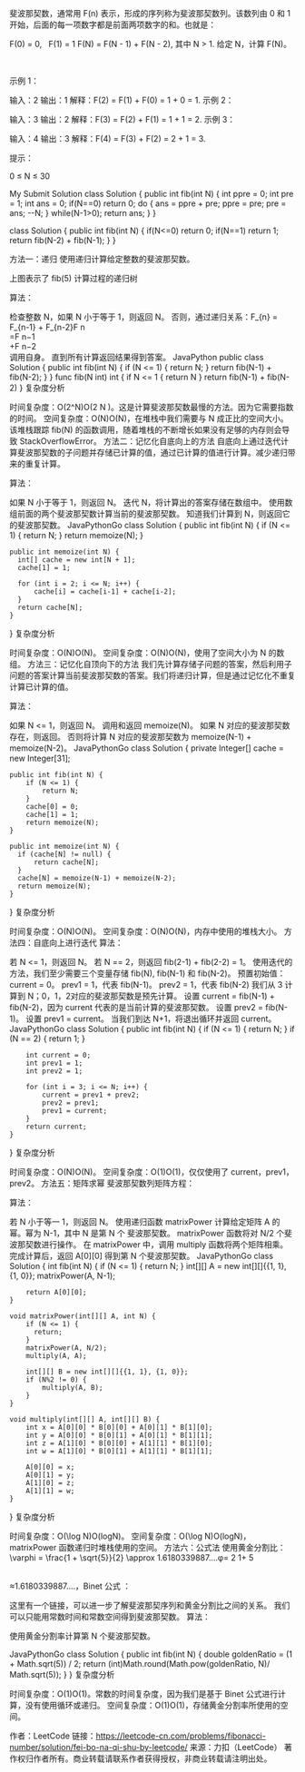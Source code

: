 斐波那契数，通常用 F(n) 表示，形成的序列称为斐波那契数列。该数列由 0 和 1 开始，后面的每一项数字都是前面两项数字的和。也就是：

F(0) = 0,   F(1) = 1
F(N) = F(N - 1) + F(N - 2), 其中 N > 1.
给定 N，计算 F(N)。

 

示例 1：

输入：2
输出：1
解释：F(2) = F(1) + F(0) = 1 + 0 = 1.
示例 2：

输入：3
输出：2
解释：F(3) = F(2) + F(1) = 1 + 1 = 2.
示例 3：

输入：4
输出：3
解释：F(4) = F(3) + F(2) = 2 + 1 = 3.
 

提示：

0 ≤ N ≤ 30


My Submit Solution
class Solution {
    public int fib(int N) {
        int ppre = 0;
        int pre = 1;
        int ans = 0;
        if(N==0) return 0;
        do {
            ans = ppre + pre;
            ppre = pre;
            pre = ans;
            --N;
        } while(N-1>0);
        return ans;
    }
}

class Solution {
    public int fib(int N) {
        if(N<=0) return 0;
        if(N==1) return 1;
        return fib(N-2) + fib(N-1);
    }
}


方法一：递归
使用递归计算给定整数的斐波那契数。



上图表示了 fib(5) 计算过程的递归树

算法：

检查整数 N，如果 N 小于等于 1，则返回 N。
否则，通过递归关系：F_{n} = F_{n-1} + F_{n-2}F 
n
​	
 =F 
n−1
​	
 +F 
n−2
​	
  调用自身。
直到所有计算返回结果得到答案。
JavaPython
public class Solution {
    public int fib(int N) {
        if (N <= 1) {
            return N;
        }
        return fib(N-1) + fib(N-2);
    }
}
func fib(N int) int {
    if N <= 1 {
        return N
    }
    return fib(N-1) + fib(N-2)
}
复杂度分析

时间复杂度：O(2^N)O(2 
N
 )。这是计算斐波那契数最慢的方法。因为它需要指数的时间。
空间复杂度：O(N)O(N)，在堆栈中我们需要与 N 成正比的空间大小。该堆栈跟踪 fib(N) 的函数调用，随着堆栈的不断增长如果没有足够的内存则会导致 StackOverflowError。
方法二：记忆化自底向上的方法
自底向上通过迭代计算斐波那契数的子问题并存储已计算的值，通过已计算的值进行计算。减少递归带来的重复计算。

算法：

如果 N 小于等于 1，则返回 N。
迭代 N，将计算出的答案存储在数组中。
使用数组前面的两个斐波那契数计算当前的斐波那契数。
知道我们计算到 N，则返回它的斐波那契数。
JavaPythonGo
class Solution {
    public int fib(int N) {
        if (N <= 1) {
            return N;
        }
        return memoize(N);
    }

    public int memoize(int N) {
      int[] cache = new int[N + 1];
      cache[1] = 1;

      for (int i = 2; i <= N; i++) {
          cache[i] = cache[i-1] + cache[i-2];
      }
      return cache[N];
    }
}
复杂度分析

时间复杂度：O(N)O(N)。
空间复杂度：O(N)O(N)，使用了空间大小为 N 的数组。
方法三：记忆化自顶向下的方法
我们先计算存储子问题的答案，然后利用子问题的答案计算当前斐波那契数的答案。我们将递归计算，但是通过记忆化不重复计算已计算的值。

算法：

如果 N <= 1，则返回 N。
调用和返回 memoize(N)。
如果 N 对应的斐波那契数存在，则返回。
否则将计算 N 对应的斐波那契数为 memoize(N-1) + memoize(N-2)。
JavaPythonGo
class Solution {
    private Integer[] cache = new Integer[31];

    public int fib(int N) {
        if (N <= 1) {
            return N;
        }
        cache[0] = 0;
        cache[1] = 1;
        return memoize(N);
    }

    public int memoize(int N) {
      if (cache[N] != null) {
          return cache[N];
      }
      cache[N] = memoize(N-1) + memoize(N-2);
      return memoize(N);
    }
}
复杂度分析

时间复杂度：O(N)O(N)。
空间复杂度：O(N)O(N)，内存中使用的堆栈大小。
方法四：自底向上进行迭代
算法：

若 N <= 1，则返回 N。
若 N == 2，则返回 fib(2-1) + fib(2-2) = 1。
使用迭代的方法，我们至少需要三个变量存储 fib(N), fib(N-1) 和 fib(N-2)。
预置初始值：
current = 0。
prev1 = 1，代表 fib(N-1)。
prev2 = 1，代表 fib(N-2)
我们从 3 计算到 N；0，1，2对应的斐波那契数是预先计算。
设置 current = fib(N-1) + fib(N-2)，因为 current 代表的是当前计算的斐波那契数。
设置 prev2 = fib(N-1)。
设置 prev1 = current。
当我们到达 N+1，将退出循环并返回 current。
JavaPythonGo
class Solution {
    public int fib(int N) {
        if (N <= 1) {
            return N;
        }
        if (N == 2) {
            return 1;
        }

        int current = 0;
        int prev1 = 1;
        int prev2 = 1;

        for (int i = 3; i <= N; i++) {
            current = prev1 + prev2;
            prev2 = prev1;
            prev1 = current;
        }
        return current;
    }
}
复杂度分析

时间复杂度：O(N)O(N)。
空间复杂度：O(1)O(1)，仅仅使用了 current，prev1，prev2。
方法五：矩阵求幂
斐波那契数列矩阵方程：



算法：

若 N 小于等一 1，则返回 N。
使用递归函数 matrixPower 计算给定矩阵 A 的幂。幂为 N-1，其中 N 是第 N 个 斐波那契数。
matrixPower 函数将对 N/2 个斐波那契数进行操作。
在 matrixPower 中，调用 multiply 函数将两个矩阵相乘。
完成计算后，返回 A[0][0] 得到第 N 个斐波那契数。
JavaPythonGo
class Solution {
    int fib(int N) {
        if (N <= 1) {
          return N;
        }
        int[][] A = new int[][]{{1, 1}, {1, 0}};
        matrixPower(A, N-1);

        return A[0][0];
    }

    void matrixPower(int[][] A, int N) {
        if (N <= 1) {
          return;
        }
        matrixPower(A, N/2);
        multiply(A, A);

        int[][] B = new int[][]{{1, 1}, {1, 0}};
        if (N%2 != 0) {
            multiply(A, B);
        }
    }

    void multiply(int[][] A, int[][] B) {
        int x = A[0][0] * B[0][0] + A[0][1] * B[1][0];
        int y = A[0][0] * B[0][1] + A[0][1] * B[1][1];
        int z = A[1][0] * B[0][0] + A[1][1] * B[1][0];
        int w = A[1][0] * B[0][1] + A[1][1] * B[1][1];

        A[0][0] = x;
        A[0][1] = y;
        A[1][0] = z;
        A[1][1] = w;
    }
}
复杂度分析

时间复杂度：O(\log N)O(logN)。
空间复杂度：O(\log N)O(logN)，matrixPower 函数递归时堆栈使用的空间。
方法六：公式法
使用黄金分割比：\varphi = \frac{1 + \sqrt{5}}{2} \approx 1.6180339887....φ= 
2
1+ 
5
​	
 
​	
 ≈1.6180339887....，Binet 公式 ：


这里有一个链接，可以进一步了解斐波那契序列和黄金分割比之间的关系。
我们可以只能用常数时间和常数空间得到斐波那契数。
算法：

使用黄金分割率计算第 N 个斐波那契数。

JavaPythonGo
class Solution {
    public int fib(int N) {
        double goldenRatio = (1 + Math.sqrt(5)) / 2;
        return (int)Math.round(Math.pow(goldenRatio, N)/ Math.sqrt(5));
    }
}
复杂度分析

时间复杂度：O(1)O(1)。常数的时间复杂度，因为我们是基于 Binet 公式进行计算，没有使用循环或递归。
空间复杂度：O(1)O(1)，存储黄金分割率所使用的空间。

作者：LeetCode
链接：https://leetcode-cn.com/problems/fibonacci-number/solution/fei-bo-na-qi-shu-by-leetcode/
来源：力扣（LeetCode）
著作权归作者所有。商业转载请联系作者获得授权，非商业转载请注明出处。